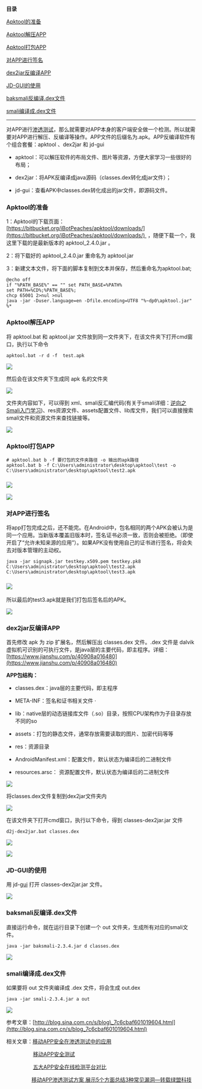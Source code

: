**目录**

[Apktool的准备](#t0)

[Apktool解压APP](#t1)

[Apktool打包APP](#t2)

[对APP进行签名](#t3)

[dex2jar反编译APP](#t4)

[JD-GUI的使用](#t5)

[baksmali反编译.dex文件](#t6)

[smali编译成.dex文件](#t7)

* * *

对APP进行[渗透测试](https://so.csdn.net/so/search?q=%E6%B8%97%E9%80%8F%E6%B5%8B%E8%AF%95&spm=1001.2101.3001.7020)，那么就需要对APP本身的客户端安全做一个检测。所以就需要对APP进行解压、反编译等操作。APP文件的后缀名为.apk。APP反编译软件有个组合套餐：apktool 、dex2jar 和 jd-gui

*   apktool：可以解压软件的布局文件、图片等资源，方便大家学习一些很好的布局；
*   dex2jar：将APK反编译成java源码（classes.dex转化成jar文件）；
*   jd-gui：查看APK中classes.dex转化成出的jar文件，即源码文件。

### Apktool的准备

1：Apktool的下载页面：[https://bitbucket.org/iBotPeaches/apktool/downloads/](https://bitbucket.org/iBotPeaches/apktool/downloads/)  ，随便下载一个，我这里下载的是最新版本的 apktool\_2.4.0.jar 。

2：将下载好的 apktool\_2.4.0.jar 重命名为 apktool.jar

3：新建文本文件，将下面的脚本复制到文本并保存，然后重命名为apktool.bat;

```
@echo off      
if "%PATH_BASE%" == "" set PATH_BASE=%PATH%      
set PATH=%CD%;%PATH_BASE%;      
chcp 65001 2>nul >nul      
java -jar -Duser.language=en -Dfile.encoding=UTF8 "%~dp0\apktool.jar" %*
```


### Apktool解压APP

将 apktool.bat 和 apktool.jar 文件放到同一文件夹下，在该文件夹下打开cmd窗口，执行以下命令

```
apktool.bat -r d -f  test.apk
```


![](https://img-blog.csdnimg.cn/20190914204032392.png)

然后会在该文件夹下生成同 apk 名的文件夹

![](https://img-blog.csdnimg.cn/20190909154608652.png)

文件夹内容如下，可以得到 xml、smali反汇编代码(有关于smali详细：[逆向之Smali入门学习](https://www.jianshu.com/p/40908a016480))、res资源文件、assets配置文件、lib库文件，我们可以直接搜索smali文件和资源文件来查找链接等。

![](https://img-blog.csdnimg.cn/20190914204134966.png?x-oss-process=image/watermark,type_ZmFuZ3poZW5naGVpdGk,shadow_10,text_aHR0cHM6Ly9ibG9nLmNzZG4ubmV0L3FxXzM2MTE5MTky,size_16,color_FFFFFF,t_70)

### Apktool打包APP

```
# apktool.bat b -f 要打包的文件夹路径 -o 输出的apk路径      
apktool.bat b -f C:\Users\administrator\desktop\apktool\test -o C:\Users\administrator\desktop\apktool\test2.apk
```


### ![](https://img-blog.csdnimg.cn/20190914204717832.png)

![](https://img-blog.csdnimg.cn/20190914204744316.png?x-oss-process=image/watermark,type_ZmFuZ3poZW5naGVpdGk,shadow_10,text_aHR0cHM6Ly9ibG9nLmNzZG4ubmV0L3FxXzM2MTE5MTky,size_16,color_FFFFFF,t_70)

### 对APP进行签名

将app打包完成之后，还不能完。在Android中，包名相同的两个APK会被认为是同一个应用。当新版本覆盖旧版本时，签名证书必须一致，否则会被拒绝。（即使开启了“允许未知来源的应用”）。如果APK没有使用自己的证书进行签名，将会失去对版本管理的主动权。

```
java -jar signapk.jar testkey.x509.pem testkey.pk8 C:\Users\administrator\desktop\apktool\test2.apk C:\Users\administrator\desktop\apktool\test3.apk
```


### ![](https://img-blog.csdnimg.cn/20190915093924161.png)

所以最后的test3.apk就是我们打包后签名后的APK。

![](https://img-blog.csdnimg.cn/20190915093946752.png?x-oss-process=image/watermark,type_ZmFuZ3poZW5naGVpdGk,shadow_10,text_aHR0cHM6Ly9ibG9nLmNzZG4ubmV0L3FxXzM2MTE5MTky,size_16,color_FFFFFF,t_70)

### dex2jar反编译APP

首先修改 apk 为 zip 扩展名，然后解压出 classes.dex 文件。.dex 文件是 dalvik 虚拟机可识别的可执行文件，是java层的主要代码，即主程序。详细：[https://www.jianshu.com/p/40908a016480](https://www.jianshu.com/p/40908a016480)

**APP包结构：**

*   classes.dex：java层的主要代码，即主程序
*   META-INF：签名和证书相关文件 ·
*   lib：native层的动态链接库文件（.so）目录，按照CPU架构作为子目录存放不同的so
*   assets：打包的静态文件，通常存放需要读取的图片、加密代码等等
*   res：资源目录
*   AndroidManifest.xml：配置文件，默认状态为编译后的二进制文件
*   resources.arsc： 资源配置文件，默认状态为编译后的二进制文件

![](https://img-blog.csdnimg.cn/20190909141629492.png?x-oss-process=image/watermark,type_ZmFuZ3poZW5naGVpdGk,shadow_10,text_aHR0cHM6Ly9ibG9nLmNzZG4ubmV0L3FxXzM2MTE5MTky,size_16,color_FFFFFF,t_70)

将classes.dex文件复制到dex2jar文件夹内

![](https://img-blog.csdnimg.cn/20190909160158544.png?x-oss-process=image/watermark,type_ZmFuZ3poZW5naGVpdGk,shadow_10,text_aHR0cHM6Ly9ibG9nLmNzZG4ubmV0L3FxXzM2MTE5MTky,size_16,color_FFFFFF,t_70)

在该文件夹下打开cmd窗口，执行以下命令，得到 classes-dex2jar.jar 文件

```
d2j-dex2jar.bat classes.dex
```


![](https://img-blog.csdnimg.cn/20190909160502154.png)

![](https://img-blog.csdnimg.cn/20190914205017319.png?x-oss-process=image/watermark,type_ZmFuZ3poZW5naGVpdGk,shadow_10,text_aHR0cHM6Ly9ibG9nLmNzZG4ubmV0L3FxXzM2MTE5MTky,size_16,color_FFFFFF,t_70)

### JD-GUI的使用

用 jd-[gui](https://so.csdn.net/so/search?q=gui&spm=1001.2101.3001.7020) 打开 classes-dex2jar.jar 文件。

![](https://img-blog.csdnimg.cn/20190909160710434.png?x-oss-process=image/watermark,type_ZmFuZ3poZW5naGVpdGk,shadow_10,text_aHR0cHM6Ly9ibG9nLmNzZG4ubmV0L3FxXzM2MTE5MTky,size_16,color_FFFFFF,t_70)

### baksmali反编译.dex文件

直接运行命令，就在运行目录下创建一个 out 文件夹，生成所有对应的smali文件。

```
java -jar baksmali-2.3.4.jar d classes.dex
```


![](https://img-blog.csdnimg.cn/20191027234632609.png?x-oss-process=image/watermark,type_ZmFuZ3poZW5naGVpdGk,shadow_10,text_aHR0cHM6Ly9ibG9nLmNzZG4ubmV0L3FxXzM2MTE5MTky,size_16,color_FFFFFF,t_70)

### smali编译成.dex文件

如果要将 out 文件夹编译成 .dex 文件，将会生成 out.dex

```
java -jar smali-2.3.4.jar a out
```


![](https://img-blog.csdnimg.cn/20191027235026468.png?x-oss-process=image/watermark,type_ZmFuZ3poZW5naGVpdGk,shadow_10,text_aHR0cHM6Ly9ibG9nLmNzZG4ubmV0L3FxXzM2MTE5MTky,size_16,color_FFFFFF,t_70)

参考文章：[http://blog.sina.com.cn/s/blog\_7c6cbaf601019604.html](http://blog.sina.com.cn/s/blog_7c6cbaf601019604.html)

相关文章：[移动APP安全在渗透测试中的应用](https://www.freebuf.com/articles/web/29421.html)

                  [移动APP安全测试](https://blog.51cto.com/laoyinga/2155341)

                  [五大APP安全在线检测平台对比](http://www.voidcn.com/article/p-hxfwmzou-bqt.html)

                 [移动APP渗透测试方案 展示5个方面总结3种常见漏洞—转载绿盟科技](https://blog.csdn.net/xl_lx/article/details/78399800)